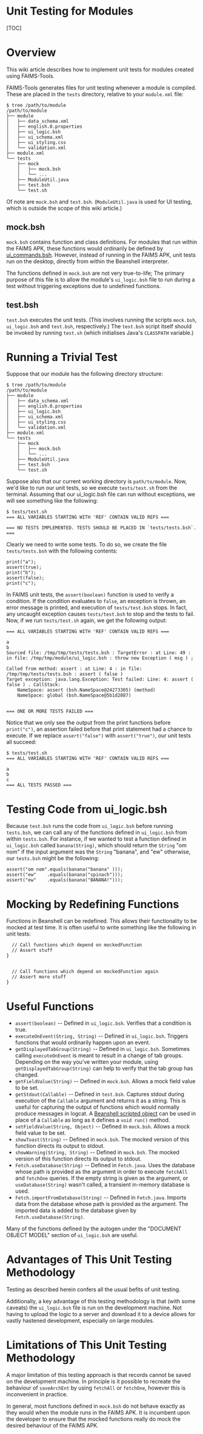 Unit Testing for Modules
=====================================================================

[TOC]

Overview
========

This wiki article describes how to implement unit tests for modules
created using FAIMS-Tools.

FAIMS-Tools generates files for unit testing whenever a module is
compiled. These are placed in the `tests` directory, relative to your
`module.xml` file:

    $ tree /path/to/module
    /path/to/module
    ├── module
    │   ├── data_schema.xml
    │   ├── english.0.properties
    │   ├── ui_logic.bsh
    │   ├── ui_schema.xml
    │   ├── ui_styling.css
    │   └── validation.xml
    ├── module.xml
    └── tests
        ├── mock
        │   ├── mock.bsh
        │   └── ...
        ├── ModuleUtil.java
        ├── test.bsh
        └── test.sh

Of note are `mock.bsh` and `test.bsh`. (`ModuleUtil.java` is used for UI
testing, which is outside the scope of this wiki article.)

mock.bsh
--------

`mock.bsh` contains function and class definitions. For modules that run
within the FAIMS APK, these functions would ordinarily be defined by
[ui\_commands.bsh](https://github.com/FAIMS/faims-android/blob/master/faimsandroidapp/src/main/assets/ui_commands.bsh).
However, instead of running in the FAIMS APK, unit tests run on the
desktop, directly from within the Beanshell interpreter.

The functions defined in `mock.bsh` are not very true-to-life; The
primary purpose of this file is to allow the module\'s `ui_logic.bsh`
file to run during a test without triggering exceptions due to undefined
functions.

test.bsh
--------

`test.bsh` executes the unit tests. (This involves running the scripts
`mock.bsh`, `ui_logic.bsh` and `test.bsh`, respectively.) The `test.bsh`
script itself should be invoked by running `test.sh` (which initialises
Java\'s `CLASSPATH` variable.)

Running a Trivial Test
======================

Suppose that our module has the following directory structure:

    $ tree /path/to/module
    /path/to/module
    ├── module
    │   ├── data_schema.xml
    │   ├── english.0.properties
    │   ├── ui_logic.bsh
    │   ├── ui_schema.xml
    │   ├── ui_styling.css
    │   └── validation.xml
    ├── module.xml
    └── tests
        ├── mock
        │   ├── mock.bsh
        │   └── ...
        ├── ModuleUtil.java
        ├── test.bsh
        └── test.sh

Suppose also that our current working directory is `path/to/module`.
Now, we\'d like to run our unit tests, so we execute `tests/test.sh`
from the terminal. Assuming that our ui\_logic.bsh file can run without
exceptions, we will see something like the following:

    $ tests/test.sh
    === ALL VARIABLES STARTING WITH 'REF' CONTAIN VALID REFS ===

    === NO TESTS IMPLEMENTED. TESTS SHOULD BE PLACED IN `tests/tests.bsh`. ===

Clearly we need to write some tests. To do so, we create the file
`tests/tests.bsh` with the following contents:

    print("a");
    assert(true);
    print("b");
    assert(false);
    print("c");

In FAIMS unit tests, the `assert(boolean)` function is used to verify a
condition. If the condition evaluates to `false`, an exception is
thrown, an error message is printed, and execution of `tests/test.bsh`
stops. In fact, any uncaught exception causes `tests/test.bsh` to stop
and the tests to fail. Now, if we run `tests/test.sh` again, we get the
following output:

    === ALL VARIABLES STARTING WITH 'REF' CONTAIN VALID REFS ===

    a
    b
    Sourced file: /tmp/tmp/tests/tests.bsh : TargetError : at Line: 49 : in file: /tmp/tmp/module/ui_logic.bsh : throw new Exception ( msg ) ;

    Called from method: assert : at Line: 4 : in file: /tmp/tmp/tests/tests.bsh : assert ( false )
    Target exception: java.lang.Exception: Test failed: Line: 4: assert ( false ) . CallStack:
        NameSpace: assert (bsh.NameSpace@24273305) (method)
        NameSpace: global (bsh.NameSpace@5b1d2887)


    === ONE OR MORE TESTS FAILED ===

Notice that we only see the output from the print functions before
`print("c")`, an assertion failed before that print statement had a
chance to execute. If we replace `assert("false")` with
`assert("true")`, our unit tests all succeed:

    $ tests/test.sh
    === ALL VARIABLES STARTING WITH 'REF' CONTAIN VALID REFS ===

    a
    b
    c
    === ALL TESTS PASSED ===

Testing Code from ui\_logic.bsh
===============================

Because `test.bsh` runs the code from `ui_logic.bsh` before running
`tests.bsh`, we can call any of the functions defined in `ui_logic.bsh`
from within `tests.bsh`. For instance, if we wanted to test a function
defined in `ui_logic.bsh` called `banana(String)`, which should return
the `String` \"om nom\" if the input argument was the `String`
\"banana\", and \"ew\" otherwise, our `tests.bsh` might be the
following:

    assert("om nom".equals(banana("banana" )));
    assert("ew"    .equals(banana("spinach")));
    assert("ew"    .equals(banana("BANANA!")));

Mocking by Redefining Functions
===============================

Functions in Beanshell can be redefined. This allows their functionality
to be mocked at test time. It is often useful to write something like
the following in unit tests:


      // Call functions which depend on mockedFunction
      // Assert stuff
    }


      // Call functions which depend on mockedFunction again
      // Assert more stuff
    }

Useful Functions
================

-   `assert(boolean)` -- Defined in `ui_logic.bsh`. Verifies that a
    condition is true.
-   `executeOnEvent(String, String)` -- Defined in `ui_logic.bsh`.
    Triggers functions that would ordinarily happen upon an event.
-   `getDisplayedTabGroup(String)` -- Defined in `ui_logic.bsh`.
    Sometimes calling `executeOnEvent` is meant to result in a change of
    tab groups. Depending on the way you\'ve written your module, using
    `getDisplayedTabGroup(String)` can help to verify that the tab group
    has changed.
-   `getFieldValue(String)` -- Defined in `mock.bsh`. Allows a mock
    field value to be set.
-   `getStdout(Callable)` -- Defined in `test.bsh`. Captures stdout
    during execution of the `Callable` argument and returns it as a
    string. This is useful for capturing the output of functions which
    would normally produce messages in logcat. A [Beanshell scripted
    object](http://www.beanshell.org/manual/objects.html)
    can be used in place of a `Callable` as long as it defines a
    `void run()` method.
-   `setFieldValue(String, Object)` -- Defined in `mock.bsh`. Allows a
    mock field value to be set.
-   `showToast(String)` -- Defined in `mock.bsh`. The mocked version of
    this function directs its output to stdout.
-   `showWarning(String, String)` -- Defined in `mock.bsh`. The mocked
    version of this function directs its output to stdout.
-   `Fetch.useDatabase(String)` -- Defined in `Fetch.java`. Uses the
    database whose path is provided as the argument in order to execute
    `fetchAll` and `fetchOne` queries. If the empty string is given as
    the argument, or `useDatabase(String)` wasn\'t called, a transient
    in-memory database is used.
-   `Fetch.importFromDatabase(String)` -- Defined in `Fetch.java`.
    Imports data from the database whose path is provided as the
    argument. The imported data is added to the database given by
    `Fetch.useDatabase(String)`.

Many of the functions defined by the autogen under the \"DOCUMENT OBJECT
MODEL\" section of `ui_logic.bsh` are useful.

Advantages of This Unit Testing Methodology
===========================================

Testing as described herein confers all the usual befits of unit
testing.

Additionally, a key advantage of this testing methodology is that (with
some caveats) the `ui_logic.bsh` file is run on the development machine.
Not having to upload the logic to a server and download it to a device
allows for vastly hastened development, especially on large modules.

Limitations of This Unit Testing Methodology
============================================

A major limitation of this testing approach is that records cannot be
saved on the development machine. In principle is it possible to
recreate the behaviour of `saveArchEnt` by using `fetchAll` or
`fetchOne`, however this is inconvenient in practice.

In general, most functions defined in `mock.bsh` do not behave exactly
as they would when the module runs in the FAIMS APK. It is incumbent
upon the developer to ensure that the mocked functions really do mock
the desired behaviour of the FAIMS APK.

</div>
